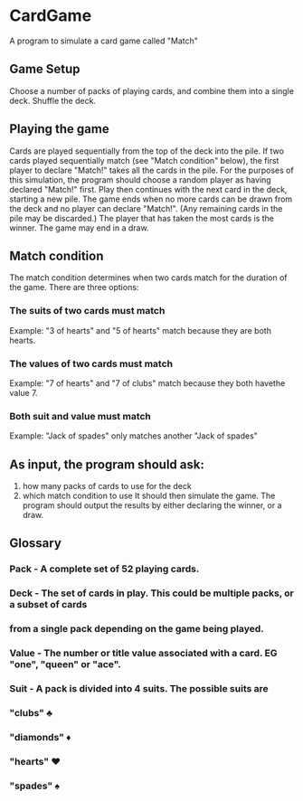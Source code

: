 # CardGame
A program to simulate a card game called "Match"

## Game Setup
Choose a number of packs of playing cards, and combine them into a single deck.
Shuffle the deck.

## Playing the game
Cards are played sequentially from the top of the deck into the pile.
If two cards played sequentially match (see "Match condition" below), the first player
to declare "Match!" takes all the cards in the pile. For the purposes of this simulation,
the program should choose a random player as having declared "Match!" first.
Play then continues with the next card in the deck, starting a new pile. The game
ends when no more cards can be drawn from the deck and no player can declare
"Match!". (Any remaining cards in the pile may be discarded.)
The player that has taken the most cards is the winner. The game may end in a
draw.

## Match condition
The match condition determines when two cards match for the duration of the game.
There are three options:

### The suits of two cards must match
Example: "3 of hearts" and "5 of hearts" match because they are both hearts.

### The values of two cards must match
Example: "7 of hearts" and "7 of clubs" match because they both havethe value 7.

### Both suit and value must match
Example: "Jack of spades" only matches another "Jack of spades"

## As input, the program should ask:
1. how many packs of cards to use for the deck
2. which match condition to use
It should then simulate the game.
The program should output the results by either declaring the winner, or a draw.

## Glossary
### Pack - A complete set of 52 playing cards.
### Deck - The set of cards in play. This could be multiple packs, or a subset of cards
###        from a single pack depending on the game being played.
### Value - The number or title value associated with a card. EG "one", "queen" or "ace".
### Suit - A pack is divided into 4 suits. The possible suits are
### "clubs" ♣️
### "diamonds" ♦️
### "hearts" ♥️
### "spades" ♠️

